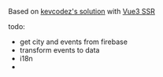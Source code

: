 Based on [kevcodez's solution](https://kevcodez.de/posts/2019-10-12-responsive-emails-vuejs-mjml/) with [Vue3 SSR](https://vuejs.org/guide/scaling-up/ssr.html)

todo:

- get city and events from firebase
- transform events to data
- i18n
-
